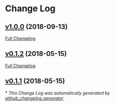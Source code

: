# Change Log

## [v1.0.0](https://github.com/coingaming/illuminati/tree/v1.0.0) (2018-09-13)
[Full Changelog](https://github.com/coingaming/illuminati/compare/v0.1.2...v1.0.0)

## [v0.1.2](https://github.com/coingaming/illuminati/tree/v0.1.2) (2018-05-15)
[Full Changelog](https://github.com/coingaming/illuminati/compare/v0.1.1...v0.1.2)

## [v0.1.1](https://github.com/coingaming/illuminati/tree/v0.1.1) (2018-05-15)


\* *This Change Log was automatically generated by [github_changelog_generator](https://github.com/skywinder/Github-Changelog-Generator)*